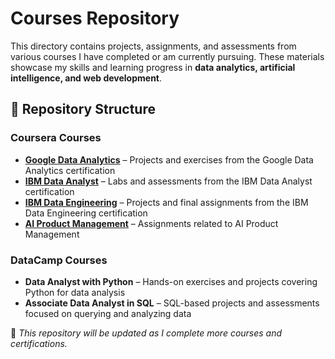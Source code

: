 # Courses Repository

This directory contains projects, assignments, and assessments from various courses I have completed or am currently pursuing. These materials showcase my skills and learning progress in **data analytics, artificial intelligence, and web development**.

## 📂 Repository Structure

### **Coursera Courses**
- **[Google Data Analytics](https://github.com/dgizdevans/courses/tree/main/coursera/gda)** – Projects and exercises from the Google Data Analytics certification  
- **[IBM Data Analyst](https://github.com/dgizdevans/courses/tree/main/coursera/ibm_ds)** – Labs and assessments from the IBM Data Analyst certification  
- **[IBM Data Engineering](https://github.com/dgizdevans/courses/tree/main/coursera/ibm_da)** – Projects and final assignments from the IBM Data Engineering certification  
- **[AI Product Management](https://github.com/dgizdevans/courses/tree/main/coursera/ml_for_pm)** – Assignments related to AI Product Management  

### **DataCamp Courses**
- **Data Analyst with Python** – Hands-on exercises and projects covering Python for data analysis  
- **Associate Data Analyst in SQL** – SQL-based projects and assessments focused on querying and analyzing data  

🚀 *This repository will be updated as I complete more courses and certifications.*
